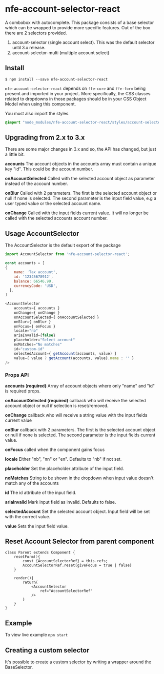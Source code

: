 # nfe-account-selector-react

A combobox with autocomplete.
This package consists of a base selector which can be wrapped to provide more specific features.
Out of the box there are 2 selectors provided.
1. account-selector (single account select). This was the default selector until 3.x release.
2. account-selector-multi (multiple account select)

## Install

```
$ npm install --save nfe-account-selector-react
```

`nfe-account-selector-react` depends on `ffe-core` and `ffe-form` being present and imported in your project.
More specifically, the CSS classes related to dropdowns in those packages should be in your CSS Object Model when using this component.

You must also import the styles
```css
@import "node_modules/nfe-account-selector-react/styles/account-selector.less";
```

## Upgrading from 2.x to 3.x
There are some major changes in 3.x and so, the API has changed, but just a little bit.

__accounts__
The account objects in the accounts array must contain a unique key "id". This could be the account number.

__onAccountSelected__
Called with the selected account object as parameter instead of the account number.

__onBlur__
Called with 2 parameters. The first is the selected account object or null if none is selected.
The second parameter is the input field value, e.g a user typed value or the selected account name.

__onChange__
Called with the input fields current value. It will no longer be called with the selected accounts account number.


## Usage AccountSelector
The AccountSelector is the default export of the package

```javascript
import AccountSelector from 'nfe-account-selector-react';

const accounts = [
{
    name: 'Tax account',
    id: '12345678912',
    balance: 66546.99,
    currencyCode: 'USD',
  },
]

<AccountSelector
    accounts={ accounts }
    onChange={ onChange }
    onAccountSelected={ onAccountSelected }
    onBlur={ onBlur }
    onFocus={ onFocus }
    locale="nb"
    ariaInvalid={false}
    placeholder="Select account"
    noMatches="No matches"
    id="custom-id"
    selectedAccount={ getAccount(accounts, value) }
    value={ value ? getAccount(accounts, value).name : '' }
/>
```

### Props API

__accounts (required)__
Array of account objects where only "name" and "id" is required props.

__onAccountSelected (required)__
callback who will receive the selected account object or null if selection is reset/removed.

__onChange__
callback who will receive a string value with the input fields current value

__onBlur__
callback with 2 parameters. The first is the selected account object or null if none is selected.
The second parameter is the input fields current value.

__onFocus__
called when the component gains focus

__locale__
Either "nb", "nn" or "en". Defaults to "nb" if not set.

__placeholder__
Set the placeholder attribute of the input field.

__noMatches__
String to be shown in the dropdown when input value doesn't match any of the accounts

__id__
The id attribute of the input field.

__ariaInvalid__
Mark input field as invalid. Defaults to false.

__selectedAccount__
Set the selected account object. Input field will be set with the correct value.

__value__
Sets the input field value.


## Reset Account Selector from parent component

```
class Parent extends Component {
    resetForm(){
        const {AccountSelectorRef} = this.refs;
        AccountSelectorRef.reset(giveFocus = true | false)
    }

    render(){
        return(
            <AccountSelector
                ref="AccountSelectorRef"
            />
        )
    }
}
```
## Example

To view live example `npm start`

## Creating a custom selector
It's possible to create a custom selector by writing a wrapper around the BaseSelector.


